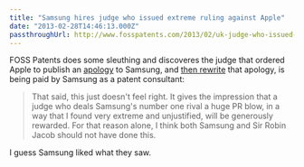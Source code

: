 ```yaml
---
title: "Samsung hires judge who issued extreme ruling against Apple"
date: "2013-02-28T14:46:13.000Z"
passthroughUrl: http://www.fosspatents.com/2013/02/uk-judge-who-issued-extreme-ruling-for.html
---
```


FOSS Patents does some sleuthing and discoveres the judge that ordered Apple to publish an [apology](http://www.bbc.co.uk/news/technology-19989750) to Samsung, and [then rewrite](http://allthingsd.com/20121101/u-k-court-orders-apple-to-make-its-samsung-apology-more-apologetic/) that apology, is being paid by Samsung as a patent consultant:

> That said, this just doesn't feel right. It gives the impression that a judge who deals Samsung's number one rival a huge PR blow, in a way that I found very extreme and unjustified, will be generously rewarded. For that reason alone, I think both Samsung and Sir Robin Jacob should not have done this.

I guess Samsung liked what they saw.